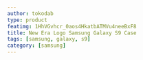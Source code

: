 ```yaml
---
author: tokodab
type: product
featimg: 1HhVGvhcr_0aos4HkatbATMVu4neeBxF8
title: New Era Logo Samsung Galaxy S9 Case
tags: [samsung, galaxy, s9]
category: [samsung]
---
```

